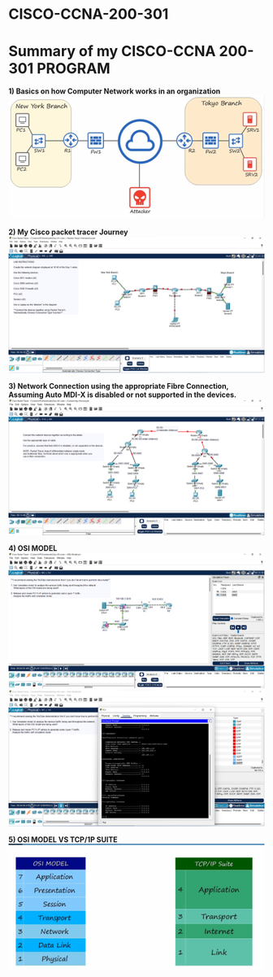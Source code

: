 # CISCO-CCNA-200-301
# Summary of my CISCO-CCNA 200-301 PROGRAM
**1) Basics on how Computer Network works in an organization**
![image alt](https://github.com/AkinloseLucky/CISCO-CCNA-200-301/blob/aeba267f7f5bd3832d1d091e90fe1ceb5d29dd1a/Screenshot%202025-02-25%20233929.png)

**2) My Cisco packet tracer Journey**
![image alt](https://github.com/AkinloseLucky/CISCO-CCNA-200-301/blob/a1309f8ca01161ab253c8c40c7343e2d531cdd8d/Screenshot%202025-02-26%20021006.png)



**3) Network Connection using the appropriate Fibre Connection, Assuming Auto MDI-X is disabled or not supported in the devices.**
![image alt](https://github.com/AkinloseLucky/CISCO-CCNA-200-301/blob/47abecbf51df83f2ef3494b5a0ad17cbd2bc71c4/Screenshot%202025-02-26%20203008.png)

**4) OSI MODEL**
![image alt](https://github.com/AkinloseLucky/CISCO-CCNA-200-301/blob/3dbbb8c59aa6c222d1d92faa9b46378009468b8c/Screenshot%202025-02-27%20230548.png)
![image alt](https://github.com/AkinloseLucky/CISCO-CCNA-200-301/blob/457c07b1b47f079cf60f99cae36567fe5e795c20/Screenshot%202025-02-28%20002036.png)

**5) OSI MODEL VS TCP/1P SUITE**
![image alt](https://github.com/AkinloseLucky/CISCO-CCNA-200-301/blob/90cf00657e39d0bb8b64e0edbb044b27f5e74807/Screenshot%202025-03-03%20182830.png)

